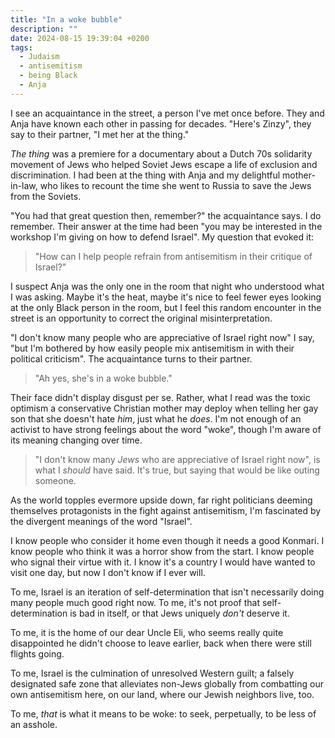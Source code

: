 ```yaml
---
title: "In a woke bubble"
description: ""
date: 2024-08-15 19:39:04 +0200
tags:
  - Judaism
  - antisemitism
  - being Black
  - Anja
---
```


I see an acquaintance in the street, a person I've met once before. They and Anja have known each other in passing for decades. "Here's Zinzy", they say to their partner, "I met her at the thing."

_The thing_ was a premiere for a documentary about a Dutch 70s solidarity movement of Jews who helped Soviet Jews escape a life of exclusion and discrimination. I had been at the thing with Anja and my delightful mother-in-law, who likes to recount the time she went to Russia to save the Jews from the Soviets.

"You had that great question then, remember?" the acquaintance says. I do remember. Their answer at the time had been "you may be interested in the workshop I'm giving on how to defend Israel". My question that evoked it:

> "How can I help people refrain from antisemitism in their critique of Israel?"

I suspect Anja was the only one in the room that night who understood what I was asking. Maybe it's the heat, maybe it's nice to feel fewer eyes looking at the only Black person in the room, but I feel this random encounter in the street is an opportunity to correct the original misinterpretation.

"I don't know many people who are appreciative of Israel right now" I say, "but I'm bothered by how easily people mix antisemitism in with their political criticism". The acquaintance turns to their partner.

> "Ah yes, she's in a woke bubble."

Their face didn't display disgust per se. Rather, what I read was the toxic optimism a conservative Christian mother may deploy when telling her gay son that she doesn't hate _him_, just what he _does_. I'm not enough of an activist to have strong feelings about the word "woke", though I'm aware of its meaning changing over time.

> "I don't know many _Jews_ who are appreciative of Israel right now", is what I _should_ have said. It's true, but saying that would be like outing someone.

As the world topples evermore upside down, far right politicians deeming themselves protagonists in the fight against antisemitism, I'm fascinated by the divergent meanings of the word "Israel".

I know people who consider it home even though it needs a good Konmari. I know people who think it was a horror show from the start. I know people who signal their virtue with it. I know it's a country I would have wanted to visit one day, but now I don't know if I ever will.

To me, Israel is an iteration of self-determination that isn't necessarily doing many people much good right now. To me, it's not proof that self-determination is bad in itself, or that Jews uniquely _don't_ deserve it.

To me, it is the home of our dear Uncle Eli, who seems really quite disappointed he didn't choose to leave earlier, back when there were still flights going.

To me, Israel is the culmination of unresolved Western guilt; a falsely designated safe zone that alleviates non-Jews globally from combatting our own antisemitism here, on our land, where our Jewish neighbors live, too.

To me, _that_ is what it means to be woke: to seek, perpetually, to be less of an asshole.
